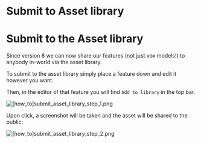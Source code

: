 # Submit to Asset library

# Submit to the Asset library
Since version 8 we can now share our features (not just vox models!) to anybody in-world via the asset library.


To submit to the asset library simply place a feature down and edit it however you want.

Then, in the editor of that feature you will find `Add to library` in the top bar.

![[how_to]submit_asset_library_step_1.png](/tutorials/[how_to]submit_asset_library_step_1.png)

Upon click, a screenshot will be taken and the asset will be shared to the public:

![[how_to]submit_asset_library_step_2.png](/tutorials/[how_to]submit_asset_library_step_2.png)